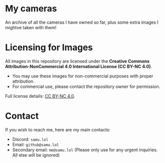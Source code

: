 # My cameras

An archive of all the cameras I have owned so far, plus some extra images I mightve taken with them!

## 

# Licensing for Images

All images in this repository are licensed under the **Creative Commons Attribution-NonCommercial 4.0 International License (CC BY-NC 4.0)**.

- You may use these images for non-commercial purposes with proper attribution.
- For commercial use, please contact the repository owner for permission.

Full license details: [CC BY-NC 4.0](https://creativecommons.org/licenses/by-nc/4.0/).

# Contact

If you wish to reach me, here are my main contacts:
- Discord: `samu.lol`
- Email: `github@samu.lol`
- Secondary email: `me@samu.lol` (Please only use for any urgent inquiries. All else will be ignored)
